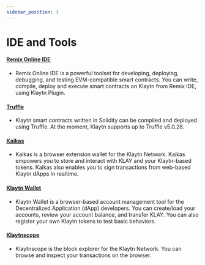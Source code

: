 ```yaml
---
sidebar_position: 3
---
```


# IDE and Tools

#### [Remix Online IDE](../../toolkit/klaytn-ide.md) <a href="#remix-ide" id="remix-ide"></a>

* Remix Online IDE is a powerful toolset for developing, deploying, debugging, and testing EVM-compatible smart contracts. You can write, compile, deploy and execute smart contracts on Klaytn from Remix IDE, using Klaytn Plugin.

#### [Truffle](../../toolkit/truffle.md) <a href="#truffle" id="truffle"></a>

* Klaytn smart contracts written in Solidity can be compiled and deployed using Truffle. At the moment, Klaytn supports up to Truffle v5.0.26.

#### [Kaikas](../../toolkit/kaikas.md) <a href="#kaikas" id="kaikas"></a>

* Kaikas is a browser extension wallet for the Klaytn Network. Kaikas empowers you to store and interact with KLAY and your Klaytn-based tokens. Kaikas also enables you to sign transactions from web-based Klaytn dApps in realtime.

#### [Klaytn Wallet](../../toolkit/klaytn-wallet.md) <a href="#klaytn-wallet" id="klaytn-wallet"></a>

* Klaytn Wallet is a browser-based account management tool for the Decentralized Application (dApp) developers. You can create/load your accounts, review your account balance, and transfer KLAY. You can also register your own Klaytn tokens to test basic behaviors.

#### [Klaytnscope](../../toolkit/klaytnscope.md) <a href="#klaytnscope" id="klaytnscope"></a>

* Klaytnscope is the block explorer for the Klaytn Network. You can browse and inspect your transactions on the browser.

